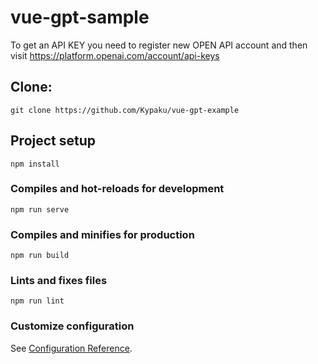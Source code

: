 # vue-gpt-sample
To get an API KEY you need to register new OPEN API account and then visit https://platform.openai.com/account/api-keys

## Clone:
```
git clone https://github.com/Kypaku/vue-gpt-example
```

## Project setup
```
npm install
```

### Compiles and hot-reloads for development
```
npm run serve
```

### Compiles and minifies for production
```
npm run build
```

### Lints and fixes files
```
npm run lint
```

### Customize configuration
See [Configuration Reference](https://cli.vuejs.org/config/).
